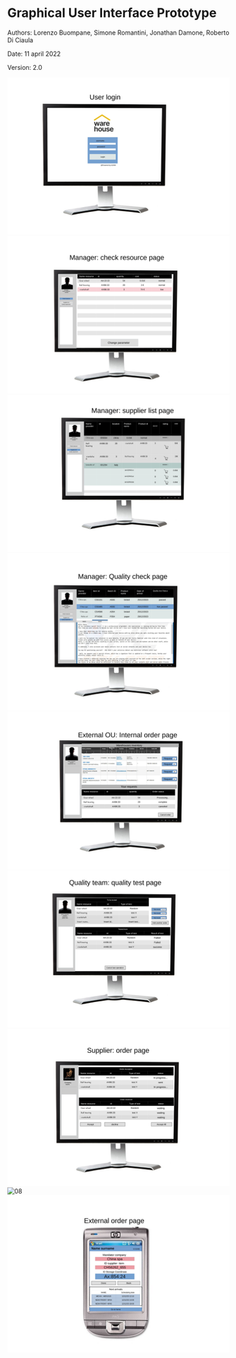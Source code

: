 # Graphical User Interface Prototype  

Authors: Lorenzo Buompane, Simone Romantini, Jonathan Damone, Roberto Di Ciaula

Date: 11 april 2022

Version: 2.0

![01](GUI_Prototype/01_User_login.jpg)
![02](GUI_Prototype/02_Manager_Check_resource_page.jpg)
![03](GUI_Prototype/03_Manager_Supplier_list_page.jpg)
![04](GUI_Prototype/04_Quality_check_page.jpg)
![05](GUI_Prototype/05_External_OU_Internal_order_page.jpg)
![06](GUI_Prototype/06_Quality_team_Quality_test_page.jpg)
![07](GUI_Prototype/07_Supplier_Order_page.jpg)
![08](GUI_Prototype/08_Warehouse_employee_Login_and_Internal_order_page.jpg)
![09](GUI_Prototype/09_Warehouse_employee_External_order_page.jpg)


